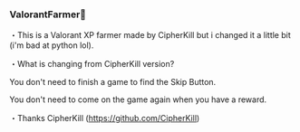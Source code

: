 ### ValorantFarmer👻
・This is a Valorant XP farmer made by CipherKill but i changed it a little bit (i'm bad at python lol).

・What is changing from CipherKill version?


You don't need to finish a game to find the Skip Button.

You don't need to come on the game again when you have a reward.
 

・Thanks CipherKill (https://github.com/CipherKill)


